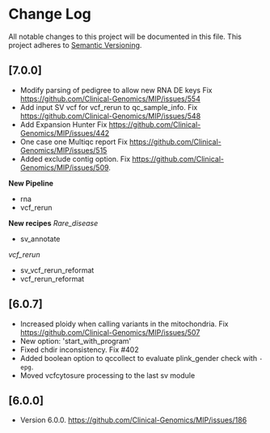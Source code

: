 # Change Log
All notable changes to this project will be documented in this file.
This project adheres to [Semantic Versioning](http://semver.org/).

## [7.0.0]
- Modify parsing of pedigree to allow new RNA DE keys Fix https://github.com/Clinical-Genomics/MIP/issues/554
- Add input SV vcf for vcf_rerun to qc_sample_info. Fix https://github.com/Clinical-Genomics/MIP/issues/548
- Add Expansion Hunter Fix https://github.com/Clinical-Genomics/MIP/issues/442
- One case one Multiqc report Fix https://github.com/Clinical-Genomics/MIP/issues/515
- Added exclude contig option. Fix https://github.com/Clinical-Genomics/MIP/issues/509.

**New Pipeline**
- rna
- vcf_rerun


**New recipes**
*Rare_disease*
- sv_annotate

*vcf_rerun*
- sv_vcf_rerun_reformat
- vcf_rerun_reformat

## [6.0.7]
- Increased ploidy when calling variants in the mitochondria. Fix https://github.com/Clinical-Genomics/MIP/issues/507
- New option: 'start_with_program'
- Fixed chdir inconsistency. Fix #402 
- Added boolean option to qccollect to evaluate plink_gender check with `-epg`.
- Moved vcfcytosure processing to the last sv module

## [6.0.0]
- Version 6.0.0. https://github.com/Clinical-Genomics/MIP/issues/186
